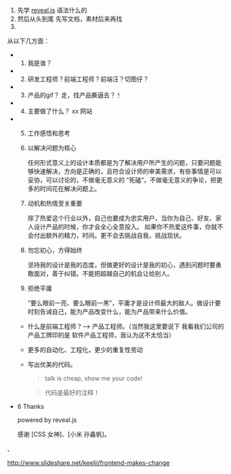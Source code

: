 
1. 先学 [reveal.js]() 语法什么的
2. 然后从头到尾 先写文档，素材后来再找
3. 


从以下几方面：

- 1. 我是谁？
- 2. 研发工程师？前端工程师？前端汪？切图仔？
- 3. 产品的gif？ 走，找产品撕逼去？！
- 4. 主要做了什么？ xx 网站
- 5. 工作感悟和思考
    1.  以解决问题为核心

        任何形式意义上的设计本质都是为了解决用户所产生的问题，只要问题能够快速解决，方向是正确的，且符合设计师的审美需求，有些事情是可以妥协，可以讨论的，不做毫无意义的 “死磕”，不做毫无意义的争论，把更多的时间花在解决问题上。

    2.  动机和热情至关重要

        除了热爱这个行业以外，自己也要成为忠实用户，当你为自己、好友、家人设计产品的时候，你才会全心全意投入。 如果你不热爱这件事，你就不会付出额外的精力，时间。更不会去挑战自我，挑战现状。

    3.  勿忘初心，方得始终

        坚持我的设计是我的态度，但做更好的设计是我的初心，遇到问题时要勇敢面对，善于纠错。不能把超越自己的机会让给别人。

    4.  拒绝平庸

        “要么眼前一亮、要么眼前一黑”，平庸才是设计师最大的敌人。做设计要时刻告诫自己，能为产品改变什么，能为产品带来什么价值。

    - 什么是前端工程师？--> 产品工程师。（当然我这里要说下 我看我们公司的产品工牌印的是 软件产品工程师，我认为这不太恰当）

    - 更多的自动化、工程化，更少的重复性劳动

    - 写出优美的代码。

      > talk is cheap, show me your code!

      > 代码是最好的注释！

- 6 Thanks

   powered by reveal.js  

   感谢 [CSS 女神]、[小米 孙鑫帆]。


<!-- 无意与开发作对，一路与质量同行。 -->、


<!-- 参考克隽 5年D2 参考小米 参考点头猪 -->

http://www.slideshare.net/keelii/frontend-makes-change